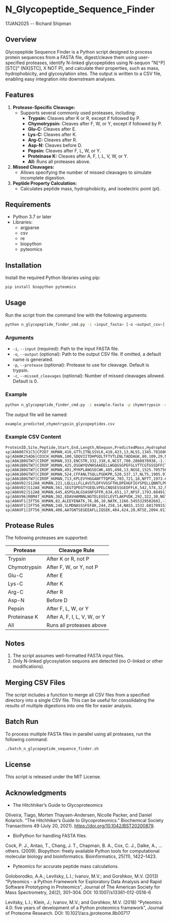 # N_Glycopeptide_Sequence_Finder

17JAN2025 -- Richard Shipman

## Overview

Glycopeptide Sequence Finder is a Python script designed to process protein sequences from a FASTA file, digest/cleave them using user-specified proteases, identify N-linked glycopeptides using N-sequon "N[^P][STC]" (NX[STC], X NOT P), and calculate their properties, such as mass, hydrophobicity, and glycosylation sites. The output is written to a CSV file, enabling easy integration into downstream analyses.

## Features

1. **Protease-Specific Cleavage:**
    - Supports several commonly used proteases, including:
        - **Trypsin:** Cleaves after K or R, except if followed by P.
        - **Chymotrypsin:** Cleaves after F, W, or Y, except if followed by P.
        - **Glu-C:** Cleaves after E.
        - **Lys-C:** Cleaves after K.
        - **Arg-C:** Cleaves after R.
        - **Asp-N:** Cleaves before D.
        - **Pepsin:** Cleaves after F, L, W, or Y.
        - **Proteinase K:** Cleaves after A, F, I, L, V, W, or Y.
        - **All:** Runs all proteases above.
2. **Missed Cleavages:**
    - Allows specifying the number of missed cleavages to simulate incomplete digestion.
3. **Peptide Property Calculation:**
    - Calculates peptide mass, hydrophobicity, and isoelectric point (pI).

## Requirements

- Python 3.7 or later
- Libraries:
    - argparse
    - csv
    - re
    - biopython
    - pyteomics

## Installation

Install the required Python libraries using pip:

```sh
pip install biopython pyteomics
```

## Usage

Run the script from the command line with the following arguments:

```sh
python n_glycopeptide_finder_cmd.py -i <input_fasta> [-o <output_csv>] [-p <protease>] [-c <missed_cleavages>]
```

### Arguments

- `-i`, `--input` (required): Path to the input FASTA file.
- `-o`, `--output` (optional): Path to the output CSV file. If omitted, a default name is generated.
- `-p`, `--protease` (optional): Protease to use for cleavage. Default is trypsin.
- `-c`, `--missed_cleavages` (optional): Number of missed cleavages allowed. Default is 0.

### Example

```sh
python n_glycopeptide_finder_cmd.py -i example.fasta -p chymotrypsin -c 1
```

The output file will be named:

`example_predicted_chymotrypsin_glycopeptides.csv`

### Example CSV Content

```csv
ProteinID,Site,Peptide,Start,End,Length,NSequon,PredictedMass,Hydrophobicity,pI
sp|A0A087X1C5|CP2D7_HUMAN,416,GTTLITNLSSVLK,410,423,13,NLSS,1345.78168089469,0.66,8.75
sp|A0A0K2S4Q6|CD3CH_HUMAN,100,SDQVIITDHPGDLTFTVTLENLTADDAGK,80,109,29,NLTA,3085.50915394004,-0.23,4.05
sp|A0A1B0GTW7|CIROP_HUMAN,333,ENCSTR,332,338,6,NCST,708.2860878938,-1.75,6.09
sp|A0A1B0GTW7|CIROP_HUMAN,425,DSGWYQVNHSAAEELLWGQGSGPEFGLVTTCGTGSSDFFCTGSGLGCHYLHLDK,418,472,54,NHSA,5720.534757730061,-0.22,4.56
sp|A0A1B0GTW7|CIROP_HUMAN,491,MYKPLANGSECWK,485,498,13,NGSE,1525.70575615645,-0.75,7.93
sp|A0A1B0GTW7|CIROP_HUMAN,524,CFFANLTSQLLPGDKPR,520,537,17,NLTS,1905.9771033092898,-0.16,8.22
sp|A0A1B0GTW7|CIROP_HUMAN,713,KPLEVYHGGANFTTQPSK,703,721,18,NFTT,1973.00067520484,-0.91,8.51
sp|A0AV02|S12A8_HUMAN,221,LQLLLLFLLAVSTLDFVVGSFTHLDPEHGFIGYSPELLQNNTLPDYSPGESFFTVFGVFFPAATGVMAGFNMGGDLR,182,259,77,NNTL,8353.194115527771,0.56,4.14
sp|A0AV02|S12A8_HUMAN,561,SEGTQPEGTYGEQLVPELCNQSESSGEDFFLK,542,574,32,NQSE,3504.5514893278296,-0.92,4.05
sp|A0AV02|S12A8_HUMAN,645,ASPGLHLGSASNFSFFR,634,651,17,NFSF,1793.88491717661,0.16,9.8
sp|A0AV96|RBM47_HUMAN,302,EDAVHAMNNLNGTELEGSCLEVTLAKPVDK,292,322,30,NGTE,3196.53802862351,-0.32,4.35
sp|A0AVF1|IFT56_HUMAN,82,ALEEYENATK,76,86,10,NATK,1166.5455329502602,-1.25,4.25
sp|A0AVF1|IFT56_HUMAN,248,SLMDNASSSFEFAK,244,258,14,NASS,1532.6817091532398,-0.19,4.37
sp|A0AVF1|IFT56_HUMAN,408,AATGNTSEGEEAFLLIQSEK,404,424,20,NTSE,2094.01169338101,-0.42,4.09
```

## Protease Rules

The following proteases are supported:

| Protease      | Cleavage Rule                        |
|---------------|--------------------------------------|
| Trypsin       | After K or R, not P                  |
| Chymotrypsin  | After F, W, or Y, not P              |
| Glu-C         | After E                              |
| Lys-C         | After K                              |
| Arg-C         | After R                              |
| Asp-N         | Before D                             |
| Pepsin        | After F, L, W, or Y                  |
| Proteinase K  | After A, F, I, L, V, W, or Y         |
| All           | Runs all proteases above             |

## Notes

1. The script assumes well-formatted FASTA input files.
2. Only N-linked glycosylation sequons are detected (no O-linked or other modifications).

## Merging CSV Files

The script includes a function to merge all CSV files from a specified directory into a single CSV file. This can be useful for consolidating the results of multiple digestions into one file for easier analysis.

## Batch Run

To process multiple FASTA files in parallel using all proteases, run the following command:

```sh
./batch_n_glycopeptide_sequence_finder.sh
```

## License

This script is released under the MIT License. 

## Acknowledgments

- The Hitchhiker’s Guide to Glycoproteomics

Oliveira, Tiago, Morten Thaysen-Andersen, Nicolle Packer, and Daniel Kolarich. “The Hitchhiker’s Guide to Glycoproteomics.” Biochemical Society Transactions 49 (July 20, 2021). https://doi.org/10.1042/BST20200879.

- BioPython for handling FASTA files.

Cock, P. J., Antao, T., Chang, J. T., Chapman, B. A., Cox, C. J., Dalke, A., … others. (2009). Biopython: freely available Python tools for computational molecular biology and bioinformatics. Bioinformatics, 25(11), 1422–1423.

- Pyteomics for accurate peptide mass calculations.

Goloborodko, A.A.; Levitsky, L.I.; Ivanov, M.V.; and Gorshkov, M.V. (2013) “Pyteomics - a Python Framework for Exploratory Data Analysis and Rapid Software Prototyping in Proteomics”, Journal of The American Society for Mass Spectrometry, 24(2), 301–304. DOI: 10.1007/s13361-012-0516-6

Levitsky, L.I.; Klein, J.; Ivanov, M.V.; and Gorshkov, M.V. (2018) “Pyteomics 4.0: five years of development of a Python proteomics framework”, Journal of Proteome Research. DOI: 10.1021/acs.jproteome.8b00717
